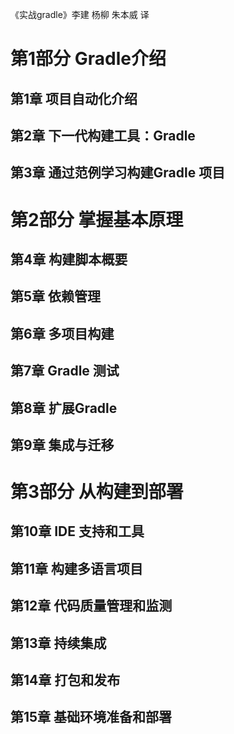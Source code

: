 《实战gradle》李建 杨柳 朱本威 译

# 第1部分 Gradle介绍
## 第1章 项目自动化介绍
## 第2章 下一代构建工具：Gradle
## 第3章 通过范例学习构建Gradle 项目

# 第2部分 掌握基本原理
## 第4章 构建脚本概要
## 第5章 依赖管理
## 第6章 多项目构建
## 第7章 Gradle 测试
## 第8章 扩展Gradle
## 第9章 集成与迁移

# 第3部分 从构建到部署
## 第10章 IDE 支持和工具
## 第11章 构建多语言项目
## 第12章 代码质量管理和监测
## 第13章 持续集成
## 第14章 打包和发布
## 第15章 基础环境准备和部署